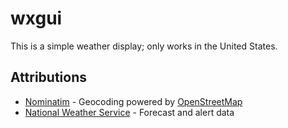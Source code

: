# wxgui

This is a simple weather display; only works in the United States.

## Attributions

- [Nominatim](https://nominatim.org/) - Geocoding powered by [OpenStreetMap](https://www.openstreetmap.org/)
- [National Weather Service](https://www.weather.gov/documentation/services-web-api) - Forecast and alert data
